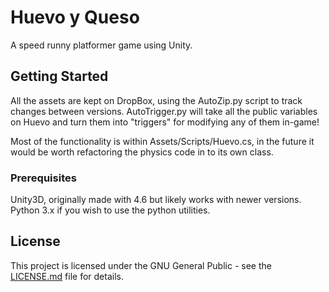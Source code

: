 # Huevo y Queso
A speed runny platformer game using Unity.

## Getting Started

All the assets are kept on DropBox, using the AutoZip.py script to track changes between versions.
AutoTrigger.py will take all the public variables on Huevo and turn them into "triggers" for modifying any of them in-game!

Most of the functionality is within Assets/Scripts/Huevo.cs, in the future it would be worth refactoring the physics code in to its own class.

### Prerequisites

Unity3D, originally made with 4.6 but likely works with newer versions.
Python 3.x if you wish to use the python utilities.

## License

This project is licensed under the GNU General Public - see the [LICENSE.md](LICENSE.md) file for details.
